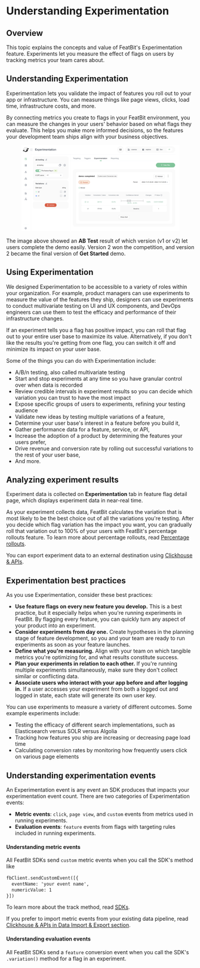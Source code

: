 # Understanding Experimentation

## Overview <a href="#overview" id="overview"></a>

This topic explains the concepts and value of FeatBit's Experimentation feature. Experiments let you measure the effect of flags on users by tracking metrics your team cares about.

## Understanding Experimentation <a href="#understanding-experimentation" id="understanding-experimentation"></a>

Experimentation lets you validate the impact of features you roll out to your app or infrastructure. You can measure things like page views, clicks, load time, infrastructure costs, and more.

By connecting metrics you create to flags in your FeatBit environment, you can measure the changes in your users' behavior based on what flags they evaluate. This helps you make more informed decisions, so the features your development team ships align with your business objectives.

<figure><img src="../.gitbook/assets/image9.png" alt=""><figcaption></figcaption></figure>

The image above showed an **AB Test** result of which version (v1 or v2) let users complete the demo easily. Version 2 won the competition, and version 2 became the final version of **Get Started** demo.

## Using Experimentation <a href="#using-experimentation" id="using-experimentation"></a>

We designed Experimentation to be accessible to a variety of roles within your organization. For example, product managers can use experiments to measure the value of the features they ship, designers can use experiments to conduct multivariate testing on UI and UX components, and DevOps engineers can use them to test the efficacy and performance of their infrastructure changes.

If an experiment tells you a flag has positive impact, you can roll that flag out to your entire user base to maximize its value. Alternatively, if you don't like the results you're getting from one flag, you can switch it off and minimize its impact on your user base.

Some of the things you can do with Experimentation include:

* A/B/n testing, also called multivariate testing
* Start and stop experiments at any time so you have granular control over when data is recorded
* Review credible intervals in experiment results so you can decide which variation you can trust to have the most impact
* Expose specific groups of users to experiments, refining your testing audience
* Validate new ideas by testing multiple variations of a feature,
* Determine your user base's interest in a feature before you build it,
* Gather performance data for a feature, service, or API,
* Increase the adoption of a product by determining the features your users prefer,
* Drive revenue and conversion rate by rolling out successful variations to the rest of your user base,
* And more.

## Analyzing experiment results <a href="#analyzing-experiment-results" id="analyzing-experiment-results"></a>

Experiment data is collected on **Experimentation** tab in feature flag detail page, which displays experiment data in near-real time.

As your experiment collects data, FeatBit calculates the variation that is most likely to be the best choice out of all the variations you're testing. After you decide which flag variation has the impact you want, you can gradually roll that variation out to 100% of your users with FeatBit's percentage rollouts feature. To learn more about percentage rollouts, read [Percentage rollouts](../feature-flags/targeting-users-with-flags/percentage-rollouts.md).

You can export experiment data to an external destination using [Clickhouse & APIs](broken-reference).

## Experimentation best practices <a href="#experimentation-best-practices" id="experimentation-best-practices"></a>

As you use Experimentation, consider these best practices:

* **Use feature flags on every new feature you develop.** This is a best practice, but it especially helps when you're running experiments in FeatBit. By flagging every feature, you can quickly turn any aspect of your product into an experiment.
* **Consider experiments from day one.** Create hypotheses in the planning stage of feature development, so you and your team are ready to run experiments as soon as your feature launches.
* **Define what you're measuring.** Align with your team on which tangible metrics you're optimizing for, and what results constitute success.
* **Plan your experiments in relation to each other.** If you're running multiple experiments simultaneously, make sure they don't collect similar or conflicting data.
* **Associate users who interact with your app before and after logging in.** If a user accesses your experiment from both a logged out and logged in state, each state will generate its own user key.&#x20;

You can use experiments to measure a variety of different outcomes. Some example experiments include:

* Testing the efficacy of different search implementations, such as Elasticsearch versus SOLR versus Algolia
* Tracking how features you ship are increasing or decreasing page load time
* Calculating conversion rates by monitoring how frequently users click on various page elements

## Understanding experimentation events

An Experimentation event is any event an SDK produces that impacts your experimentation event count. There are two categories of Experimentation events:

* **Metric events**: `click`, `page view`, and `custom` events from metrics used in running experiments.
* **Evaluation events**: `feature` events from flags with targeting rules included in running experiments.

#### Understanding metric events <a href="#understanding-metric-events" id="understanding-metric-events"></a>

All FeatBit SDKs send `custom` metric events when you call the SDK's method like&#x20;

```
fbClient.sendCustomEvent([{
  eventName: 'your event name',
  numericValue: 1
}])
```

To learn more about the track method, read [SDKs](http://127.0.0.1:5000/o/qX84b2xEdVRylSG5v1OH/s/ZsgdtotEh4hqurv5Mv2p/).

If you prefer to import metric events from your existing data pipeline, read [Clickhouse & APIs in ](broken-reference)[Data ](broken-reference)[Import & Export section](broken-reference).

#### Understanding evaluation events <a href="#understanding-evaluation-events" id="understanding-evaluation-events"></a>

All FeatBit SDKs send a `feature` conversion event when you call the SDK's `.variation()` method for a flag in an experiment.&#x20;
